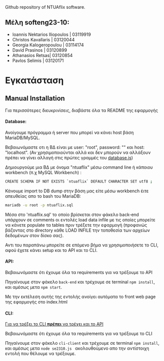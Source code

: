 <H>Github repository of NTUAflix software.</H>

## Μέλη softeng23-10:
- Ioannis Nektarios Iliopoulos | 03119919
- Christos Kavallaris | 03120044
- Georgia Kalogeropoulou | 03114174
- David Prasinos | 03120899
- Athanasios Retsas| 03120854
- Pavlos Selimis | 03120171

# Εγκατάσταση

## Manual Installation
Για περισσότερες διευκρινίσεις, διαβάστε όλα τα README της εφαρμογής

#### Database:
Ανοίγουμε πρόγραμμα ή server που μπορεί να κάνει host βάση MariaDB/MySQL.

Βεβαιωνόμαστε οτι η ΒΔ είναι με user: "root", password: "" και host: "localhost". (Αν χρησιμοποιούνται αλλά και δεν μπορούν να αλλάξουν πρέπει να γίνει αλλαγή στις πρώτες γραμμές του [database.js](back-end/database.js))

Δημιουργούμε μια ΒΔ με όνομα "ntuaflix" μέσω command line ή κάποιου workbench (π.χ MySQL Workbench) :


```bash
CREATE SCHEMA IF NOT EXISTS `ntuaflix` DEFAULT CHARACTER SET utf8 ;
```

Κάνουμε import to DB dump στην βάση μας είτε μέσω workbench έιτε απευθείας απο το bash του MariaDB:

```bash
mariadb -u root -p ntuaflix.sql
```

Μέσα στο 'ntuaflix.sql' το οποίο βρίσκεται στον φάκελο back-end υπάρχουν σε comments οι εντολές load data infile με τις οποίες μπορείτε να κάνετε populate τα tables πριν τρέξετε την εφαρμογή (προφανώς βάζοντας στο directory κάθε LOAD INFILE την τοποθεσία των αρχείων δεδομένων στον δίσκο σας). 

Αντι του παραπάνω μπορείτε σε επόμενο βήμα να χρησιμοποιήσετε το CLI, αφού έχετε κάνει setup και το API και το CLI. 

#### API:
Βεβαιωνόμαστε ότι έχουμε όλα τα requirements για να τρέξουμε το API

Πηγαίνουμε στον φάκελο `back-end` και τρέχουμε σε terminal `npm install`, και αμέσως μετα `npm start`.

Με την εκτέλεση αυτής της εντολής ανοίγει αυτόματα το front web page της εφαρμογής στο index.html

#### CLI:
<u>Για να τρέξει το CLI <b>πρέπει</b> να τρέχει και το API</u>

Βεβαιωνόμαστε ότι έχουμε όλα τα requirements για να τρέξουμε το CLI

Πηγαίνουμε στον φάκελο `cli-client` και τρέχουμε σε terminal `npm install`, και αμέσως μετα `node se2310.js ` ακολουθούμενο απο την αντίστοιχη εντολή που θέλουμε να τρέξουμε.

